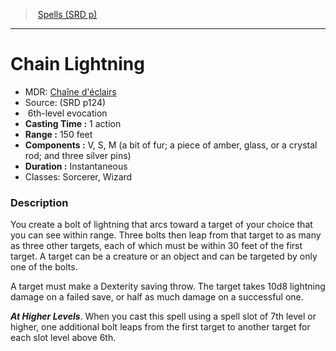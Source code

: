 ﻿---
!SpellItem
Name: Chain Lightning
AltName: "[Chaîne d'éclairs](hd_spells_chaine_declairs.md)"
Type: evocation
Level: 6
CastingTime: 1 action
Range: 150 feet
Components: V, S, M (a bit of fur; a piece of amber, glass, or a crystal rod; and three silver pins)
Duration: Instantaneous
Classes: Sorcerer, Wizard
Family: SpellVO
Source: (SRD p124)
Id: spells_vo.md#chain-lightning
ParentLink: spells_vo.md#spells-srd-p
ParentName: Spells (SRD p)
NameLevel: 1
Attributes:
  Name: Chain Lightning
  Markdown: >+
    # <!--Name-->Chain Lightning<!--/Name-->


    - MDR: <!--AltName-->[Chaîne d'éclairs](hd_spells_chaine_declairs.md)<!--/AltName-->

    - Source: <!--Source-->(SRD p124)<!--/Source-->

    -  <!--Level-->6<!--/Level-->th-level <!--Type-->evocation<!--/Type-->

    - **Casting Time :** <!--CastingTime-->1 action<!--/CastingTime-->

    - **Range :** <!--Range-->150 feet<!--/Range-->

    - **Components :** <!--Components-->V, S, M (a bit of fur; a piece of amber, glass, or a crystal rod; and three silver pins)<!--/Components-->

    - **Duration :** <!--Duration-->Instantaneous<!--/Duration-->

    - Classes: <!--Classes-->Sorcerer, Wizard<!--/Classes-->


    ### Description


    You create a bolt of lightning that arcs toward a target of your choice that you can see within range. Three bolts then leap from that target to as many as three other targets, each of which must be within 30 feet of the first target. A target can be a creature or an object and can be targeted by only one of the bolts.


    A target must make a Dexterity saving throw. The target takes 10d8 lightning damage on a failed save, or half as much damage on a successful one.


    **_At Higher Levels_**. When you cast this spell using a spell slot of 7th level or higher, one additional bolt leaps from the first target to another target for each slot level above 6th.

  AltName: "[Chaîne d'éclairs](hd_spells_chaine_declairs.md)"
  Source: (SRD p124)
  Level: 6
  Type: evocation
  CastingTime: 1 action
  Range: 150 feet
  Components: V, S, M (a bit of fur; a piece of amber, glass, or a crystal rod; and three silver pins)
  Duration: Instantaneous
  Classes: Sorcerer, Wizard
AttributesDictionary: >+
  Name: Chain Lightning

  Markdown: >+

    # <!--Name-->Chain Lightning<!--/Name-->





    - MDR: <!--AltName-->[Chaîne d'éclairs](hd_spells_chaine_declairs.md)<!--/AltName-->



    - Source: <!--Source-->(SRD p124)<!--/Source-->



    -  <!--Level-->6<!--/Level-->th-level <!--Type-->evocation<!--/Type-->



    - **Casting Time :** <!--CastingTime-->1 action<!--/CastingTime-->



    - **Range :** <!--Range-->150 feet<!--/Range-->



    - **Components :** <!--Components-->V, S, M (a bit of fur; a piece of amber, glass, or a crystal rod; and three silver pins)<!--/Components-->



    - **Duration :** <!--Duration-->Instantaneous<!--/Duration-->



    - Classes: <!--Classes-->Sorcerer, Wizard<!--/Classes-->





    ### Description





    You create a bolt of lightning that arcs toward a target of your choice that you can see within range. Three bolts then leap from that target to as many as three other targets, each of which must be within 30 feet of the first target. A target can be a creature or an object and can be targeted by only one of the bolts.





    A target must make a Dexterity saving throw. The target takes 10d8 lightning damage on a failed save, or half as much damage on a successful one.





    **_At Higher Levels_**. When you cast this spell using a spell slot of 7th level or higher, one additional bolt leaps from the first target to another target for each slot level above 6th.



  AltName: "[Chaîne d'éclairs](hd_spells_chaine_declairs.md)"

  Source: (SRD p124)

  Level: 6

  Type: evocation

  CastingTime: 1 action

  Range: 150 feet

  Components: V, S, M (a bit of fur; a piece of amber, glass, or a crystal rod; and three silver pins)

  Duration: Instantaneous

  Classes: Sorcerer, Wizard

---
> [Spells (SRD p)](srd_spells.md)

---

# Chain Lightning

- MDR: [Chaîne d'éclairs](hd_spells_chaine_declairs.md)
- Source: (SRD p124)
-  6th-level evocation
- **Casting Time :** 1 action
- **Range :** 150 feet
- **Components :** V, S, M (a bit of fur; a piece of amber, glass, or a crystal rod; and three silver pins)
- **Duration :** Instantaneous
- Classes: Sorcerer, Wizard

### Description

You create a bolt of lightning that arcs toward a target of your choice that you can see within range. Three bolts then leap from that target to as many as three other targets, each of which must be within 30 feet of the first target. A target can be a creature or an object and can be targeted by only one of the bolts.

A target must make a Dexterity saving throw. The target takes 10d8 lightning damage on a failed save, or half as much damage on a successful one.

**_At Higher Levels_**. When you cast this spell using a spell slot of 7th level or higher, one additional bolt leaps from the first target to another target for each slot level above 6th.

